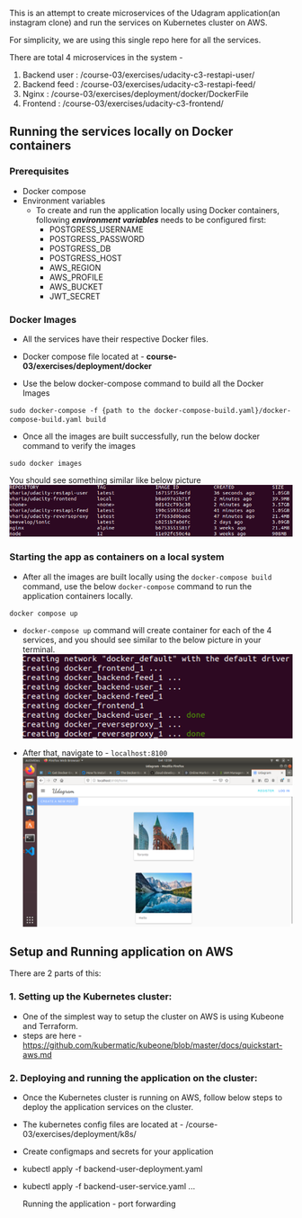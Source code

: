 This is an attempt to create microservices of the Udagram application(an instagram clone) and run the services on Kubernetes cluster on AWS.

For simplicity, we are using this single repo here for all the services.

There are total 4 microservices in the system - 
1. Backend user : /course-03/exercises/udacity-c3-restapi-user/
2. Backend feed : /course-03/exercises/udacity-c3-restapi-feed/
3. Nginx : /course-03/exercises/deployment/docker/DockerFile
4. Frontend : /course-03/exercises/udacity-c3-frontend/

## Running the services locally on Docker containers
### Prerequisites
- Docker compose
- Environment variables
  - To create and run the application locally using Docker containers, following **_environment variables_** needs to be configured first:
    - POSTGRESS_USERNAME
    - POSTGRESS_PASSWORD
    - POSTGRESS_DB
    - POSTGRESS_HOST
    - AWS_REGION
    - AWS_PROFILE
    - AWS_BUCKET
    - JWT_SECRET
    
### Docker Images
 - All the services have their respective Docker files.
 - Docker compose file located at - __course-03/exercises/deployment/docker__
	
 - Use the below docker-compose command to build all the Docker Images
```
sudo docker-compose -f {path to the docker-compose-build.yaml}/docker-compose-build.yaml build
```
- Once all the images are built successfully, run the below docker command to verify the images
```
sudo docker images
```

You should see something similar like below picture
![docker-images](readme-screenshots/docker-images.png)

### Starting the app as containers on a local system
- After all the images are built locally using the `docker-compose build` command, use the below `docker-compose` command to run the application containers locally.
```
docker compose up		
```	
- `docker-compose up` command will create container for each of the 4 services, and you should see similar to the below picture in your terminal.
![docker-images](readme-screenshots/docker-compose-up.png)

- After that, navigate to - `localhost:8100`
![docker-images](readme-screenshots/localhost.png)
	
## Setup and Running application on AWS 
There are 2 parts of this:  
### 1. Setting up the Kubernetes cluster:
- One of the simplest way to setup the cluster on AWS is using Kubeone and Terraform.
- steps are here - https://github.com/kubermatic/kubeone/blob/master/docs/quickstart-aws.md
		
### 2. Deploying and running the application on the cluster:
- Once the Kubernetes cluster is running on AWS, follow below steps to deploy the application services on the cluster.
- The kubernetes config files are located at - /course-03/exercises/deployment/k8s/
- Create configmaps and secrets for your application
- kubectl apply -f backend-user-deployment.yaml
- kubectl apply -f backend-user-service.yaml
		...
		
	Running the application
		- port forwarding
		




